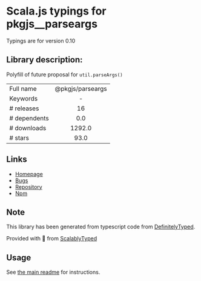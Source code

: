 
# Scala.js typings for pkgjs__parseargs

Typings are for version 0.10

## Library description:
Polyfill of future proposal for `util.parseArgs()`

|                    |                 |
| ------------------ | :-------------: |
| Full name          | @pkgjs/parseargs |
| Keywords           | - |
| # releases         | 16 |
| # dependents       | 0.0 |
| # downloads        | 1292.0 |
| # stars            | 93.0 |

## Links
- [Homepage](https://github.com/pkgjs/parseargs#readme)
- [Bugs](https://github.com/pkgjs/parseargs/issues)
- [Repository](https://github.com/pkgjs/parseargs)
- [Npm](https://www.npmjs.com/package/%40pkgjs%2Fparseargs)
    


## Note
This library has been generated from typescript code from [DefinitelyTyped](https://definitelytyped.org).

Provided with :purple_heart: from [ScalablyTyped](https://github.com/oyvindberg/ScalablyTyped)

## Usage
See [the main readme](../../readme.md) for instructions.


